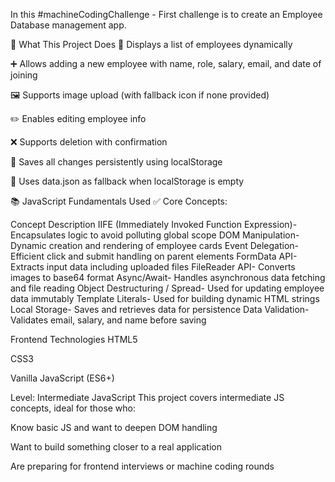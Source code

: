 In this #machineCodingChallenge - First challenge is to create an Employee Database management app.

🚀 What This Project Does
🧑 Displays a list of employees dynamically

➕ Allows adding a new employee with name, role, salary, email, and date of joining

🖼️ Supports image upload (with fallback icon if none provided)

✏️ Enables editing employee info

❌ Supports deletion with confirmation

💾 Saves all changes persistently using localStorage

🔁 Uses data.json as fallback when localStorage is empty

📚 JavaScript Fundamentals Used
✅ Core Concepts:

Concept	Description
IIFE (Immediately Invoked Function Expression)-	Encapsulates logic to avoid polluting global scope
DOM Manipulation-	Dynamic creation and rendering of employee cards
Event Delegation-	Efficient click and submit handling on parent elements
FormData API-	Extracts input data including uploaded files
FileReader API-	Converts images to base64 format
Async/Await-	Handles asynchronous data fetching and file reading
Object Destructuring / Spread-	Used for updating employee data immutably
Template Literals-	Used for building dynamic HTML strings
Local Storage-	Saves and retrieves data for persistence
Data Validation-	Validates email, salary, and name before saving

Frontend Technologies
HTML5

CSS3

Vanilla JavaScript (ES6+)

Level: Intermediate JavaScript
This project covers intermediate JS concepts, ideal for those who:

Know basic JS and want to deepen DOM handling

Want to build something closer to a real application

Are preparing for frontend interviews or machine coding rounds

